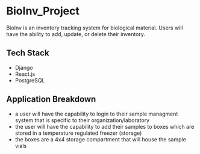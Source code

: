 # BioInv_Project
BioInv is an inventory tracking system for biological material. Users will have the ability to add, update, or delete their inventory.


## Tech Stack
- Django
- React.js
- PostgreSQL


## Application Breakdown
- a user will have the capability to login to their sample managment system that is specific to their organization/laboratory
- the user will have the capability to add their samples to boxes which are stored in a temperature regulated freezer (storage)
- the boxes are a 4x4 storage compartment that will house the sample vials
